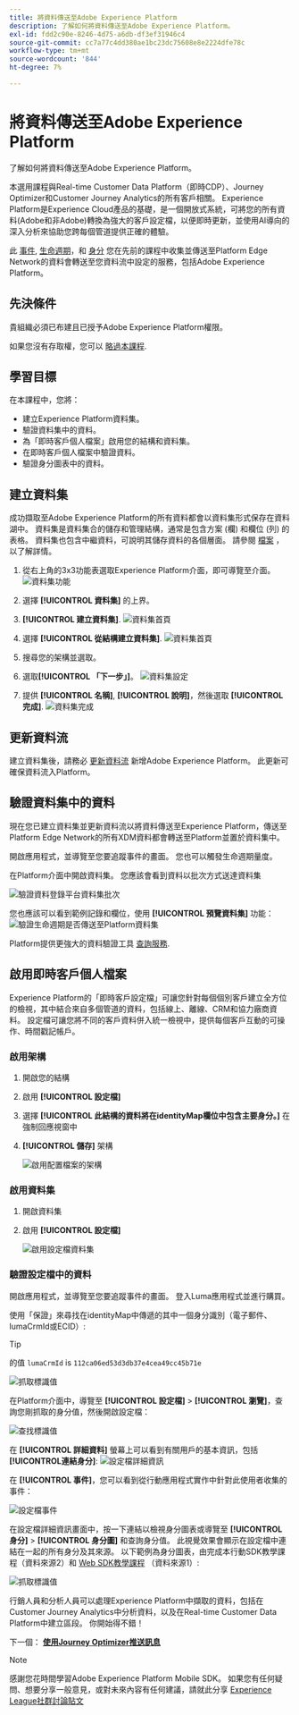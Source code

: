 ```yaml
---
title: 將資料傳送至Adobe Experience Platform
description: 了解如何將資料傳送至Adobe Experience Platform。
exl-id: fdd2c90e-8246-4d75-a6db-df3ef31946c4
source-git-commit: cc7a77c4dd380ae1bc23dc75608e8e2224dfe78c
workflow-type: tm+mt
source-wordcount: '844'
ht-degree: 7%

---
```


# 將資料傳送至Adobe Experience Platform

了解如何將資料傳送至Adobe Experience Platform。

本選用課程與Real-time Customer Data Platform（即時CDP）、Journey Optimizer和Customer Journey Analytics的所有客戶相關。 Experience Platform是Experience Cloud產品的基礎，是一個開放式系統，可將您的所有資料(Adobe和非Adobe)轉換為強大的客戶設定檔，以便即時更新，並使用AI導向的深入分析來協助您跨每個管道提供正確的體驗。

此 [事件](events.md), [生命週期](lifecycle-data.md)，和 [身分](identity.md) 您在先前的課程中收集並傳送至Platform Edge Network的資料會轉送至您資料流中設定的服務，包括Adobe Experience Platform。


## 先決條件

貴組織必須已布建且已授予Adobe Experience Platform權限。

如果您沒有存取權，您可以 [略過本課程](install-sdks.md).

## 學習目標

在本課程中，您將：

* 建立Experience Platform資料集。
* 驗證資料集中的資料。
* 為「即時客戶個人檔案」啟用您的結構和資料集。
* 在即時客戶個人檔案中驗證資料。
* 驗證身分圖表中的資料。


## 建立資料集

成功擷取至Adobe Experience Platform的所有資料都會以資料集形式保存在資料湖中。 資料集是資料集合的儲存和管理結構，通常是包含方案 (欄) 和欄位 (列) 的表格。 資料集也包含中繼資料，可說明其儲存資料的各個層面。 請參閱 [檔案](https://experienceleague.adobe.com/docs/experience-platform/catalog/datasets/overview.html?lang=zh-Hant) ，以了解詳情。

1. 從右上角的3x3功能表選取Experience Platform介面，即可導覽至介面。
   ![資料集功能](assets/mobile-dataset-menu.png)

1. 選擇 **[!UICONTROL 資料集]** 的上界。

1. **[!UICONTROL 建立資料集]**.
   ![資料集首頁](assets/mobile-dataset-home.png)

1. 選擇 **[!UICONTROL 從結構建立資料集]**.
   ![資料集首頁](assets/mobile-dataset-create.png)

1. 搜尋您的架構並選取。

1. 選取&#x200B;**[!UICONTROL 「下一步」]**。
   ![資料集設定](assets/mobile-dataset-configure.png)

1. 提供 **[!UICONTROL 名稱]**, **[!UICONTROL 說明]**，然後選取 **[!UICONTROL 完成]**.
   ![資料集完成](assets/mobile-dataset-finish.png)

## 更新資料流

建立資料集後，請務必 [更新資料流](create-datastream.md) 新增Adobe Experience Platform。 此更新可確保資料流入Platform。

## 驗證資料集中的資料

現在您已建立資料集並更新資料流以將資料傳送至Experience Platform，傳送至Platform Edge Network的所有XDM資料都會轉送至Platform並置於資料集中。

開啟應用程式，並導覽至您要追蹤事件的畫面。 您也可以觸發生命週期量度。

在Platform介面中開啟資料集。 您應該會看到資料以批次方式送達資料集

![驗證資料登錄平台資料集批次](assets/mobile-platform-dataset-batches.png)

您也應該可以看到範例記錄和欄位，使用 **[!UICONTROL 預覽資料集]** 功能：
![驗證生命週期是否傳送至Platform資料集](assets/mobile-lifecycle-platform-dataset.png)

Platform提供更強大的資料驗證工具 [查詢服務](https://experienceleague.adobe.com/docs/platform-learn/tutorials/queries/explore-data.html?lang=zh-Hant).

## 啟用即時客戶個人檔案

Experience Platform的「即時客戶設定檔」可讓您針對每個個別客戶建立全方位的檢視，其中結合來自多個管道的資料，包括線上、離線、CRM和協力廠商資料。 設定檔可讓您將不同的客戶資料併入統一檢視中，提供每個客戶互動的可操作、時間戳記帳戶。

### 啟用架構

1. 開啟您的結構
1. 啟用 **[!UICONTROL 設定檔]**
1. 選擇 **[!UICONTROL 此結構的資料將在identityMap欄位中包含主要身分。]** 在強制回應視窗中
1. **[!UICONTROL 儲存]** 架構

   ![啟用配置檔案的架構](assets/mobile-platform-profile-schema.png)

### 啟用資料集

1. 開啟資料集
1. 啟用 **[!UICONTROL 設定檔]**

   ![啟用設定檔資料集](assets/mobile-platform-profile-dataset.png)

### 驗證設定檔中的資料

開啟應用程式，並導覽至您要追蹤事件的畫面。 登入Luma應用程式並進行購買。

使用「保證」來尋找在identityMap中傳遞的其中一個身分識別（電子郵件、lumaCrmId或ECID）:

>[!TIP]
>
>   的值 `lumaCrmId` is `112ca06ed53d3db37e4cea49cc45b71e`


![抓取標識值](assets/mobile-platform-identity.png)

在Platform介面中，導覽至 **[!UICONTROL 設定檔]** > **[!UICONTROL 瀏覽]**，查詢您剛抓取的身分值，然後開啟設定檔：

![查找標識值](assets/mobile-platform-profile-lookup.png)

在 **[!UICONTROL 詳細資料]** 螢幕上可以看到有關用戶的基本資訊，包括 **[!UICONTROL **&#x200B;連結身分&#x200B;**]**:
![設定檔詳細資訊](assets/mobile-platform-profile-details.png)

在 **[!UICONTROL 事件]**，您可以看到從行動應用程式實作中針對此使用者收集的事件：

![設定檔事件](assets/mobile-platform-profile-events.png)


在設定檔詳細資訊畫面中，按一下連結以檢視身分圖表或導覽至 **[!UICONTROL 身分]** > **[!UICONTROL 身分圖]** 和查詢身分值。 此視覺效果會顯示在設定檔中連結在一起的所有身分及其來源。 以下範例為身分圖表，由完成本行動SDK教學課程（資料來源2）和 [Web SDK教學課程](https://experienceleague.adobe.com/docs/platform-learn/implement-web-sdk/overview.html?lang=zh-Hant) （資料來源1）:

![抓取標識值](assets/mobile-platform-profile-identitygraph.png)

行銷人員和分析人員可以處理Experience Platform中擷取的資料，包括在Customer Journey Analytics中分析資料，以及在Real-time Customer Data Platform中建立區段。 你開始得不錯！

下一個： **[使用Journey Optimizer推送訊息](journey-optimizer-push.md)**

>[!NOTE]
>
>感謝您花時間學習Adobe Experience Platform Mobile SDK。 如果您有任何疑問、想要分享一般意見，或對未來內容有任何建議，請就此分享 [Experience League社群討論貼文](https://experienceleaguecommunities.adobe.com/t5/adobe-experience-platform-launch/tutorial-discussion-implement-adobe-experience-cloud-in-mobile/td-p/443796)
